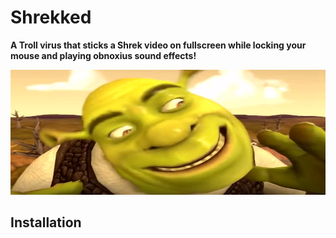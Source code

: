 # Shrekked
**A Troll virus that sticks a Shrek video on fullscreen while locking your mouse and playing obnoxius sound effects!**
<p style="text-align:center;"><img src="https://github.com/astrocore-team/Shrekked/blob/main/Assets/shrek.png?raw=true" alt="Logo" style="height: 200px; width:800px;"></p>

## Installation




